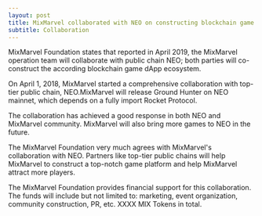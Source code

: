 ```yaml
---
layout: post
title: MixMarvel collaborated with NEO on constructing blockchain game dApp ecosystem
subtitle: Collaboration
---
```


MixMarvel Foundation states that reported in April 2019, the MixMarvel operation team will collaborate with public chain  NEO; both parties will co-construct the according blockchain game dApp ecosystem.

On April 1, 2018, MixMarvel started a comprehensive collaboration with top-tier public chain, NEO.MixMarvel will release Ground Hunter on NEO mainnet, which depends on a fully import Rocket Protocol.

The collaboration has achieved a good response in both NEO and MixMarvel community. MixMarvel will also bring more games to NEO in the future.

The MixMarvel Foundation very much agrees with MixMarvel's collaboration with NEO. Partners like top-tier public chains will help MixMarvel to construct a top-notch game platform and help MixMarvel attract more players. 

The MixMarvel Foundation provides financial support for this collaboration. The funds will include but not limited to: marketing, event organization, community construction, PR, etc. XXXX MIX Tokens in total. 

